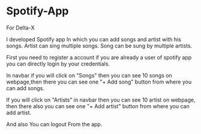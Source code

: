 # Spotify-App
For Delta-X


I developed Spotify app In which you can add songs and artist with his songs.
Artist can sing multiple songs.
Song can be sung by multiple artists.

First you need to register a account if you are already a user of spotify app
you can directly login by your credentials.

In navbar if you will click on "Songs" then you can see 10 songs on webpage,then there you can see one "+ Add song" button from where you can add songs.

If you will click on "Artists" in navbar then you can see 10 artist on webpage,
then there also you can see one "+ Add artist" button from where you can add artist.

And also You can logout From the app.
